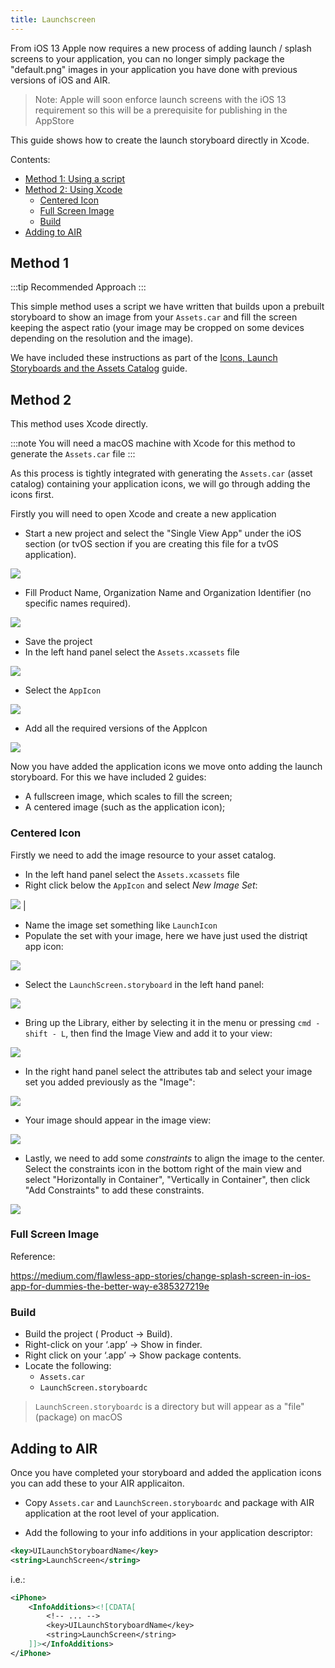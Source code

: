 ```yaml
---
title: Launchscreen
---
```


From iOS 13 Apple now requires a new process of adding launch / splash screens to your application, you can no longer simply package the "default.png" images in your application you have done with previous versions of iOS and AIR. 

>
> Note: Apple will soon enforce launch screens with the iOS 13 requirement so this will be a prerequisite for publishing in the AppStore
>

This guide shows how to create the launch storyboard directly in Xcode.

Contents:

- [Method 1: Using a script](#method-1)
- [Method 2: Using Xcode](#method-2)
  - [Centered Icon](#centered-icon)
  - [Full Screen Image](#full-screen-image)
  - [Build](#build)
- [Adding to AIR](#adding-to-air)


## Method 1

:::tip Recommended Approach
:::

This simple method uses a script we have written that builds upon a prebuilt storyboard to show an image from your `Assets.car` and fill the screen keeping the aspect ratio (your image may be cropped on some devices depending on the resolution and the image). 

We have included these instructions as part of the [Icons, Launch Storyboards and the Assets Catalog](ios-icons-assets-car.md#method-1-air-imagescripts) guide.


## Method 2 

This method uses Xcode directly.

:::note
You will need a macOS machine with Xcode for this method to generate the `Assets.car` file
:::

As this process is tightly integrated with generating the `Assets.car` (asset catalog) containing your application icons, we will go through adding the icons first.

Firstly you will need to open Xcode and create a new application

- Start a new project and select the "Single View App" under the iOS section (or tvOS section if you are creating this file for a tvOS application).

![](images/ios-assets-car-xcode-1.png)

- Fill Product Name, Organization Name and Organization Identifier (no specific names required).

![](images/ios-assets-car-xcode-2.png)

- Save the project 
- In the left hand panel select the `Assets.xcassets` file

![](images/ios-assets-car-xcode-3.png)

- Select the `AppIcon`

![](images/ios-assets-car-xcode-4.png)


- Add all the required versions of the AppIcon

![](images/ios-assets-car-xcode-5.png)


Now you have added the application icons we move onto adding the launch storyboard. For this we have included 2 guides:

- A fullscreen image, which scales to fill the screen;
- A centered image (such as the application icon);




### Centered Icon 

Firstly we need to add the image resource to your asset catalog. 

- In the left hand panel select the `Assets.xcassets` file 
- Right click below the `AppIcon` and select *New Image Set*: 

![](images/ios-launchscreens-centered-icon-1.png) |

- Name the image set something like `LaunchIcon`
- Populate the set with your image, here we have just used the distriqt app icon: 

![](images/ios-launchscreens-centered-icon-2.png)



- Select the `LaunchScreen.storyboard` in the left hand panel:

![](images/ios-launchscreens-centered-icon-3.png)


- Bring up the Library, either by selecting it in the menu or pressing `cmd - shift - L`, then find the Image View and add it to your view: 

![](images/ios-launchscreens-centered-icon-4.png)


- In the right hand panel select the attributes tab and select your image set you added previously as the "Image":

![](images/ios-launchscreens-centered-icon-5.png)


- Your image should appear in the image view:

![](images/ios-launchscreens-centered-icon-6.png)


- Lastly, we need to add some *constraints* to align the image to the center. Select the constraints icon in the bottom right of the main view and select "Horizontally in Container", "Vertically in Container", then click "Add Constraints" to add these constraints.

![](images/ios-launchscreens-centered-icon-7.png)







### Full Screen Image

Reference:

https://medium.com/flawless-app-stories/change-splash-screen-in-ios-app-for-dummies-the-better-way-e385327219e






### Build

- Build the project ( Product -> Build).
- Right-click on your ‘.app’ -> Show in finder.
- Right click on your ‘.app’ -> Show package contents.
- Locate the following:
  - `Assets.car`
  - `LaunchScreen.storyboardc`

>
> `LaunchScreen.storyboardc` is a directory but will appear as a "file" (package) on macOS
>



## Adding to AIR

Once you have completed your storyboard and added the application icons you can add these to your AIR applicaiton.

- Copy `Assets.car` and `LaunchScreen.storyboardc` and package with AIR application at the root level of your application.

- Add the following to your info additions in your application descriptor:

```xml
<key>UILaunchStoryboardName</key>
<string>LaunchScreen</string>
```

i.e.:

```xml
<iPhone>
    <InfoAdditions><![CDATA[            
        <!-- ... -->
        <key>UILaunchStoryboardName</key>
        <string>LaunchScreen</string>
    ]]></InfoAdditions>
</iPhone>
```


